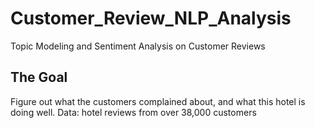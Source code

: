 # Customer_Review_NLP_Analysis
Topic Modeling and Sentiment Analysis on Customer Reviews

## The Goal
Figure out what the customers complained about, and what this hotel is doing well.
Data: hotel reviews from over 38,000 customers
